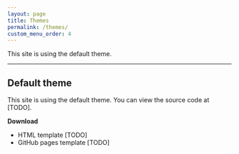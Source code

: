 ```yaml
---
layout: page
title: Themes
permalink: /themes/
custom_menu_order: 4
---
```


<p class="lead">This site is using the default theme.</p>

<hr>

<h2>Default theme</h2>
<p>This site is using the default theme. You can view the source code at [TODO].</p>

**Download**
* HTML template [TODO]
* GitHub pages template [TODO]
